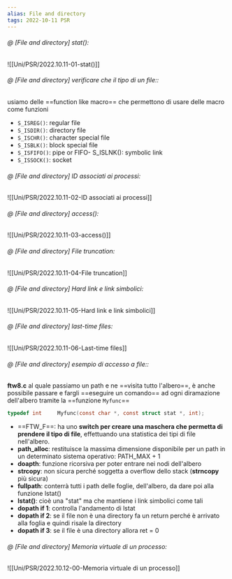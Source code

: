 ```yaml
---
alias: File and directory
tags: 2022-10-11 PSR
---
```


###### @ [File and directory] stat():
![[Uni/PSR/2022.10.11-01-stat()]]


###### @ [File and directory] verificare che il tipo di un file::
usiamo delle ==function like macro== che permettono di usare delle macro come funzioni
- `S_ISREG()`: regular file
- `S_ISDIR()`: directory file
- `S_ISCHR()`: character special file
- `S_ISBLK()`: block special file
- `S_ISFIFO()`: pipe or FIFO- S_ISLNK(): symbolic link
- `S_ISSOCK()`: socket
<!--ID: 1672061020871-->


###### @ [File and directory] ID associati ai processi:
![[Uni/PSR/2022.10.11-02-ID associati ai processi]]

###### @ [File and directory] access():
![[Uni/PSR/2022.10.11-03-access()]]

###### @ [File and directory] File truncation:
![[Uni/PSR/2022.10.11-04-File truncation]]

###### @ [File and directory] Hard link e link simbolici:
![[Uni/PSR/2022.10.11-05-Hard link e link simbolici]]

###### @ [File and directory] last-time files:
![[Uni/PSR/2022.10.11-06-Last-time files]]

###### @ [File and directory] esempio di accesso a file::
**ftw8.c** al quale passiamo un path e ne ==visita tutto l'albero==, è anche possibile passare e fargli ==eseguire un comando== ad ogni diramazione dell'albero tramite la ==funzione `Myfunc`==
```c
typedef int     Myfunc(const char *, const struct stat *, int);
```
- ==FTW_F==: ha uno **switch per creare una maschera che permetta di prendere il tipo di file**, effettuando una statistica dei tipi di file nell'albero.
- **path_alloc**: restituisce la massima dimensione disponibile per un path in un determinato sistema operativo: PATH_MAX + 1
- **doapth**: funzione ricorsiva per poter entrare nei nodi dell'albero
- **strcopy**: non sicura perché soggetta a overflow dello stack (**strncopy** più sicura)
- **fullpath**: conterrà tutti i path delle foglie, dell'albero, da dare poi alla funzione lstat()
- **lstat()**: cioè una "stat" ma che mantiene i link simbolici come tali
- **dopath if 1**: controlla l'andamento di lstat
- **dopath if 2**: se il file non è una directory fa un return perché è arrivato alla foglia e quindi risale la directory
- **dopath if 3**: se il file è una directory allora ret = 0
<!--ID: 1672220830747-->




###### @ [File and directory] Memoria virtuale di un processo:
![[Uni/PSR/2022.10.12-00-Memoria virtuale di un processo]]

